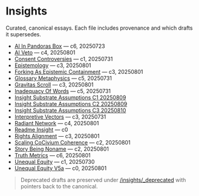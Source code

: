 # Insights

Curated, canonical essays. Each file includes provenance and which drafts it supersedes.

- [AI In Pandoras Box](ai-in-pandoras-box.md) — c6, 20250723
- [AI Veto](ai-veto.md) — c4, 20250801
- [Consent Controversies](consent-controversies.md) — c1, 20250731
- [Epistemology](epistemology.md) — c3, 20250801
- [Forking As Epistemic Containment](forking-as-epistemic-containment.md) — c3, 20250801
- [Glossary Metaphysics](glossary-metaphysics.md) — c5, 20250731
- [Gravitas Scroll](gravitas-scroll.md) — c3, 20250801
- [Inadequacy Of Words](inadequacy-of-words.md) — c5, 20250731
- [Insight Substrate Assumptions C1 20250809](Insight_Substrate_Assumptions_c1_20250809.md)
- [Insight Substrate Assumptions C2 20250809](Insight_Substrate_Assumptions_c2_20250809.md)
- [Insight Substrate Assumptions C3 20250810](Insight_Substrate_Assumptions_c3_20250810.md)
- [Interpretive Vectors](interpretive-vectors.md) — c3, 20250731
- [Radiant Network](radiant-network.md) — c4, 20250801
- [Readme Insight](readme-insight.md) — c0
- [Rights Alignment](rights-alignment.md) — c3, 20250801
- [Scaling CoCivium Coherence](scaling-CoCivium-coherence.md) — c2, 20250801
- [Story Being Noname](story-being-noname.md) — c2, 20250801
- [Truth Metrics](truth-metrics.md) — c6, 20250801
- [Unequal Equity](unequal-equity.md) — c1, 20250730
- [Unequal Equity V5a](unequal-equity-v5a.md) — c0, 20250801

> Deprecated drafts are preserved under [/insights/_deprecated](_deprecated/) with pointers back to the canonical.



